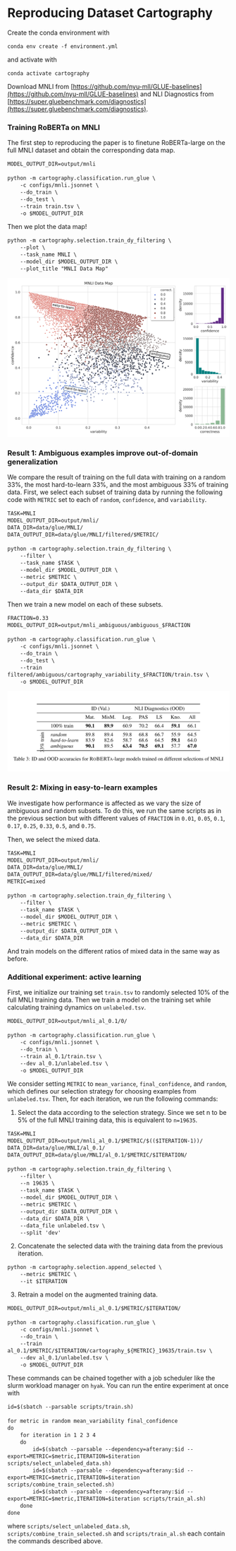 # Reproducing Dataset Cartography

Create the conda environment with

```
conda env create -f environment.yml
```

and activate with

```
conda activate cartography
```

Download MNLI from [https://github.com/nyu-mll/GLUE-baselines](https://github.com/nyu-mll/GLUE-baselines) and NLI Diagnostics from [https://super.gluebenchmark.com/diagnostics](https://super.gluebenchmark.com/diagnostics). 


### Training RoBERTa on MNLI
The first step to reproducing the paper is to finetune RoBERTa-large on the full MNLI dataset and obtain the corresponding data map.

```
MODEL_OUTPUT_DIR=output/mnli

python -m cartography.classification.run_glue \
    -c configs/mnli.jsonnet \
    --do_train \
    --do_test \
    --train train.tsv \
    -o $MODEL_OUTPUT_DIR
```

Then we plot the data map!
```
python -m cartography.selection.train_dy_filtering \
    --plot \
    --task_name MNLI \
    --model_dir $MODEL_OUTPUT_DIR \
    --plot_title "MNLI Data Map"
```

![Datamap](MNLI.png)


### Result 1: Ambiguous examples improve out-of-domain generalization
We compare the result of training on the full data with training on a random 33%, the most hard-to-learn 33%, and the most ambiguous 33% of training data. First, we select each subset of training data by running the following code with `METRIC` set to each of `random`, `confidence`, and `variability`.

```
TASK=MNLI
MODEL_OUTPUT_DIR=output/mnli/
DATA_DIR=data/glue/MNLI/
DATA_OUTPUT_DIR=data/glue/MNLI/filtered/$METRIC/

python -m cartography.selection.train_dy_filtering \
    --filter \
    --task_name $TASK \
    --model_dir $MODEL_OUTPUT_DIR \
    --metric $METRIC \
    --output_dir $DATA_OUTPUT_DIR \
    --data_dir $DATA_DIR
```

Then we train a new model on each of these subsets.

```
FRACTION=0.33
MODEL_OUTPUT_DIR=output/mnli_ambiguous/ambiguous_$FRACTION

python -m cartography.classification.run_glue \
    -c configs/mnli.jsonnet \
    --do_train \
    --do_test \
    --train filtered/ambiguous/cartography_variability_$FRACTION/train.tsv \
    -o $MODEL_OUTPUT_DIR
```

![Table](Table.png)


### Result 2: Mixing in easy-to-learn examples

We investigate how performance is affected as we vary the size of ambiguous and random subsets. To do this, we run the same scripts as in the previous section but with different values of `FRACTION` in `0.01`, `0.05`, `0.1`, `0.17`, `0.25`, `0.33`, `0.5`, and `0.75`.

Then, we select the mixed data.

```
TASK=MNLI
MODEL_OUTPUT_DIR=output/mnli/
DATA_DIR=data/glue/MNLI/
DATA_OUTPUT_DIR=data/glue/MNLI/filtered/mixed/
METRIC=mixed

python -m cartography.selection.train_dy_filtering \
    --filter \
    --task_name $TASK \
    --model_dir $MODEL_OUTPUT_DIR \
    --metric $METRIC \
    --output_dir $DATA_OUTPUT_DIR \
    --data_dir $DATA_DIR
```

And train models on the different ratios of mixed data in the same way as before.

### Additional experiment: active learning

First, we initialize our training set `train.tsv` to randomly selected 10% of the full MNLI training data. Then we train a model on the training set while calculating training dynamics on `unlabeled.tsv`.

```
MODEL_OUTPUT_DIR=output/mnli_al_0.1/0/

python -m cartography.classification.run_glue \
    -c configs/mnli.jsonnet \
    --do_train \
    --train al_0.1/train.tsv \
    --dev al_0.1/unlabeled.tsv \
    -o $MODEL_OUTPUT_DIR
```

We consider setting `METRIC` to `mean_variance`, `final_confidence`, and `random`, which defines our selection strategy for choosing examples from `unlabeled.tsv`. Then, for each iteration, we run the following commands:

1. Select the data according to the selection strategy. Since we set n to be 5% of the full MNLI training data, this is equivalent to `n=19635`.
```
TASK=MNLI
MODEL_OUTPUT_DIR=output/mnli_al_0.1/$METRIC/$(($ITERATION-1))/
DATA_DIR=data/glue/MNLI/al_0.1/
DATA_OUTPUT_DIR=data/glue/MNLI/al_0.1/$METRIC/$ITERATION/

python -m cartography.selection.train_dy_filtering \
    --filter \
    --n 19635 \
    --task_name $TASK \
    --model_dir $MODEL_OUTPUT_DIR \
    --metric $METRIC \
    --output_dir $DATA_OUTPUT_DIR \
    --data_dir $DATA_DIR \
    --data_file unlabeled.tsv \
    --split 'dev'
```

2. Concatenate the selected data with the training data from the previous iteration.
```
python -m cartography.selection.append_selected \
    --metric $METRIC \
    --it $ITERATION
```

3. Retrain a model on the augmented training data.
```
MODEL_OUTPUT_DIR=output/mnli_al_0.1/$METRIC/$ITERATION/

python -m cartography.classification.run_glue \
    -c configs/mnli.jsonnet \
    --do_train \
    --train al_0.1/$METRIC/$ITERATION/cartography_${METRIC}_19635/train.tsv \
    --dev al_0.1/unlabeled.tsv \
    -o $MODEL_OUTPUT_DIR
```

These commands can be chained together with a job scheduler like the slurm workload manager on `hyak`. You can run the entire experiment at once with

```
id=$(sbatch --parsable scripts/train.sh)

for metric in random mean_variability final_confidence
do
    for iteration in 1 2 3 4
    do 
        id=$(sbatch --parsable --dependency=afterany:$id --export=METRIC=$metric,ITERATION=$iteration scripts/select_unlabeled_data.sh)
        id=$(sbatch --parsable --dependency=afterany:$id --export=METRIC=$metric,ITERATION=$iteration scripts/combine_train_selected.sh)
        id=$(sbatch --parsable --dependency=afterany:$id --export=METRIC=$metric,ITERATION=$iteration scripts/train_al.sh)
    done
done
```

where `scripts/select_unlabeled_data.sh`, `scripts/combine_train_selected.sh` and `scripts/train_al.sh` each contain the commands described above.

